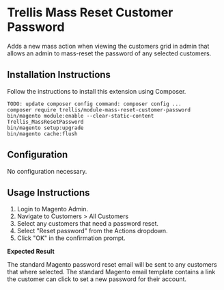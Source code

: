 # Trellis Mass Reset Customer Password

Adds a new mass action when viewing the customers grid in admin that allows an admin to mass-reset the password of any 
selected customers.

## Installation Instructions
Follow the instructions to install this extension using Composer.

```
TODO: update composer config command: composer config ...
composer require trellis/module-mass-reset-customer-password
bin/magento module:enable --clear-static-content Trellis_MassResetPassword
bin/magento setup:upgrade
bin/magento cache:flush
```

## Configuration
No configuration necessary.

## Usage Instructions

1. Login to Magento Admin.
2. Navigate to Customers > All Customers
3. Select any customers that need a password reset.
4. Select "Reset password" from the Actions dropdown.
5. Click "OK" in the confirmation prompt.

**Expected Result**

The standard Magento password reset email will be sent to any customers that where selected. The standard Magento 
email template contains a link the customer can click to set a new password for their account.